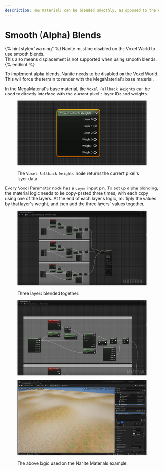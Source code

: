```yaml
---
description: How materials can be blended smoothly, as opposed to the default height blend.
---
```


# Smooth (Alpha) Blends

{% hint style="warning" %}
Nanite must be disabled on the Voxel World to use smooth blends. \
This also means displacement is not supported when using smooth blends.
{% endhint %}

To implement alpha blends, Nanite needs to be disabled on the Voxel World. This will force the terrain to render with the MegaMaterial's base material.

In the MegaMaterial's base material, the `Voxel Fallback Weights` can be used to directly interface with the current pixel's layer IDs and weights.

<figure><img src="../../../.gitbook/assets/image (12).png" alt=""><figcaption><p>The <code>Voxel Fallback Weights</code> node returns the current pixel's layer data.</p></figcaption></figure>

Every Voxel Parameter node has a `Layer` input pin. To set up alpha blending, the material logic needs to be copy-pasted three times, with each copy using one of the layers. At the end of each layer's logic, multiply the values by that layer's weight, and then add the three layers' values together.

<div><figure><img src="../../../.gitbook/assets/image (13).png" alt=""><figcaption><p>Three layers blended together.</p></figcaption></figure> <figure><img src="../../../.gitbook/assets/image (14).png" alt=""><figcaption></figcaption></figure></div>

<figure><img src="../../../.gitbook/assets/image (17).png" alt=""><figcaption><p>The above logic used on the Nanite Materials example.</p></figcaption></figure>
